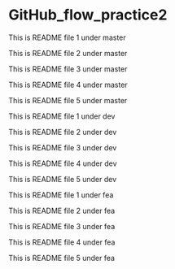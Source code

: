 # GitHub_flow_practice2

This is README file 1 under master

This is README file 2 under master

This is README file 3 under master

This is README file 4 under master

This is README file 5 under master

This is README file 1 under dev

This is README file 2 under dev

This is README file 3 under dev

This is README file 4 under dev

This is README file 5 under dev

This is README file 1 under fea

This is README file 2 under fea

This is README file 3 under fea

This is README file 4 under fea

This is README file 5 under fea
